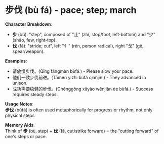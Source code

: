 # **步伐 (bù fá) - pace; step; march**

**Character Breakdown**:  
- **步** (bù): "step", composed of "止" (zhǐ, stop/foot, left-bottom) and "少" (shǎo, few, right-top).  
- **伐** (fá): "stride; cut", left "亻" (rén, person radical), right "戈" (gē, spear/weapon).

**Examples**:  
- 请放慢步伐。(Qǐng fàngmàn bùfá.) - Please slow your pace.  
- 他们一致步伐前进。(Tāmen yízhì bùfá qiánjìn.) - They advanced in unison.  
- 成功需要稳健的步伐。(Chénggōng xūyào wěnjiàn de bùfá.) - Success requires steady steps.

**Usage Notes**:  
**步伐** (bùfá) is often used metaphorically for progress or rhythm, not only physical steps.

**Memory Aids**:  
Think of **步** (bù, step) + **伐** (fá, cut/strike forward) = the "cutting forward" of one's steps or pace.